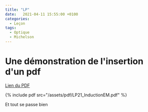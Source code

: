 ```yaml
---
title: "LP"
date:   2021-04-11 15:55:00 +0100
categories:
  - Leçon
tags:
  - Optique
  - Michelson
---
```


# Une démonstration de l'insertion d'un pdf

[Lien du PDF](/assets/pdf/LP21_InductionEM.pdf)

{% include pdf src="/assets/pdf/LP21_InductionEM.pdf" %}

Et tout se passe bien


